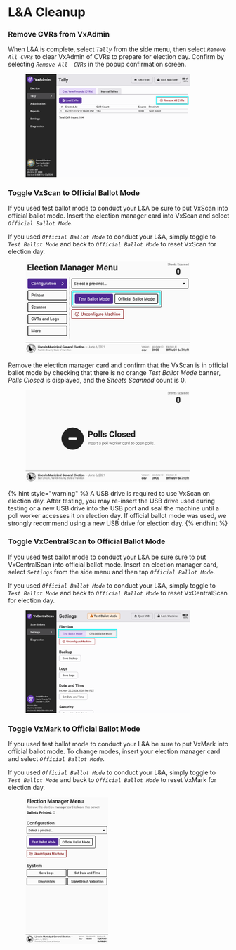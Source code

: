 # L\&A Cleanup

### Remove CVRs from VxAdmin

When L\&A is complete, select _`Tally`_ from the side menu, then select _`Remove All CVRs`_ to clear VxAdmin of CVRs to prepare for election day. Confirm by selecting _`Remove All  CVRs`_ in the popup confirmation screen.

<figure><img src="../.gitbook/assets/vxadmin-tally-screen-with-cvrs.png" alt="" width="375"><figcaption></figcaption></figure>

### Toggle VxScan to Official Ballot Mode

If you used test ballot mode to conduct your L\&A be sure to put VxScan into official ballot mode. Insert the election manager card into VxScan and select _`Official Ballot Mode`_.

If you used _`Official Ballot Mode`_ to conduct your L\&A, simply toggle to _`Test Ballot Mode`_ and back to _`Official Ballot Mode`_ to reset VxScan for election day.

<figure><img src="../.gitbook/assets/election-manager-settings copy.png" alt="" width="375"><figcaption></figcaption></figure>

Remove the election manager card and confirm that the VxScan is in official ballot mode by checking that there is no orange _Test Ballot Mode_ banner, _Polls Closed_ is displayed, and the _Sheets Scanned_ count is 0.

<figure><img src="../.gitbook/assets/polls-closed.png" alt="" width="375"><figcaption></figcaption></figure>

{% hint style="warning" %}
A USB drive is required to use VxScan on election day. After testing, you may re-insert the USB drive used during testing or a new USB drive into the USB port and seal the machine until a poll worker accesses it on election day. If official ballot mode was used, we strongly recommend using a new USB drive for election day.&#x20;
{% endhint %}

### Toggle VxCentralScan to Official Ballot Mode

If you used test ballot mode to conduct your L\&A be sure sure to put VxCentralScan into official ballot mode. Insert an election manager card, select _`Settings`_ from the side menu and then tap _`Official Ballot Mode`_.

If you used _`Official Ballot Mode`_ to conduct your L\&A, simply toggle to _`Test Ballot Mode`_ and back to _`Official Ballot Mode`_ to reset VxCentralScan for election day.

<figure><img src="../.gitbook/assets/cs-settings-2 copy 4 (1).png" alt="" width="375"><figcaption></figcaption></figure>

### Toggle VxMark to Official Ballot Mode

If you used test ballot mode to conduct your L\&A be sure to put VxMark into official ballot mode. To change modes, insert your election manager card and select _`Official Ballot Mode`_.

If you used _`Official Ballot Mode`_ to conduct your L\&A, simply toggle to _`Test Ballot Mode`_ and back to _`Official Ballot Mode`_ to reset VxMark for election day.

<figure><img src="../.gitbook/assets/vxmark-config (1).png" alt="" width="188"><figcaption></figcaption></figure>
